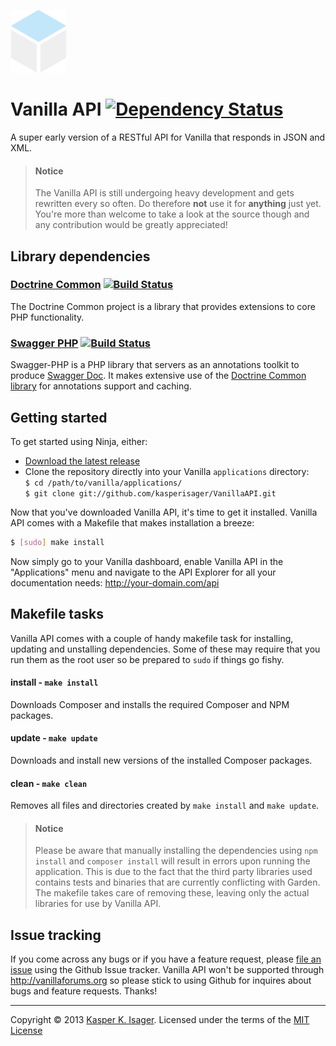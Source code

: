 [![Vanilla API](design/images/api.png)](https://github.com/kasperisager/VanillaAPI)

# Vanilla API [![Dependency Status](https://gemnasium.com/kasperisager/VanillaAPI.png)](https://gemnasium.com/kasperisager/VanillaAPI)

A super early version of a RESTful API for Vanilla that responds in JSON and XML.

> #### Notice
> The Vanilla API is still undergoing heavy development and gets rewritten every so often. Do therefore __not__ use it for __anything__ just yet. You're more than welcome to take a look at the source though and any contribution would be greatly appreciated!

## Library dependencies

### [Doctrine Common](https://github.com/doctrine/common) [![Build Status](https://travis-ci.org/doctrine/common.png?branch=2.3)](https://travis-ci.org/doctrine/common)
The Doctrine Common project is a library that provides extensions to core PHP functionality.

### [Swagger PHP](https://github.com/zircote/swagger-php) [![Build Status](https://travis-ci.org/zircote/swagger-php.png)](https://travis-ci.org/zircote/swagger-php)
Swagger-PHP is a PHP library that servers as an annotations toolkit to produce [Swagger Doc](http://swagger.wordnik.com).
It makes extensive use of the [Doctrine Common library](http://www.doctrine-project.org/projects/common.html) for
annotations support and caching.

## Getting started

To get started using Ninja, either:
- [Download the latest release](https://github.com/kasperisager/VanillaAPI/archive/master.zip)
- Clone the repository directly into your Vanilla `applications` directory:  
`$ cd /path/to/vanilla/applications/`  
`$ git clone git://github.com/kasperisager/VanillaAPI.git`

Now that you've downloaded Vanilla API, it's time to get it installed. Vanilla API comes with a Makefile that makes installation a breeze:

```sh
$ [sudo] make install
```

Now simply go to your Vanilla dashboard, enable Vanilla API in the "Applications" menu and navigate to the API Explorer for all your documentation needs: http://your-domain.com/api

## Makefile tasks

Vanilla API comes with a couple of handy makefile task for installing, updating and unstalling dependencies. Some of these may require that you run them as the root user so be prepared to `sudo` if things go fishy.

#### install - `make install`
Downloads Composer and installs the required Composer and NPM packages.

#### update - `make update`
Downloads and install new versions of the installed Composer packages.

#### clean - `make clean`
Removes all files and directories created by `make install` and `make update`.

> #### Notice
> Please be aware that manually installing the dependencies using `npm install` and `composer install` will result in errors upon running the application. This is due to the fact that the third party libraries used contains tests and binaries that are currently conflicting with Garden. The makefile takes care of removing these, leaving only the actual libraries for use by Vanilla API.

## Issue tracking

If you come across any bugs or if you have a feature request, please [file an issue](https://github.com/kasperisager/VanillaAPI/issues) using the Github Issue tracker. Vanilla API won't be supported through http://vanillaforums.org so please stick to using Github for inquires about bugs and feature requests. Thanks!

---
Copyright © 2013 [Kasper K. Isager](https://github.com/kasperisager). Licensed under the terms of the [MIT License](LICENSE.md)
